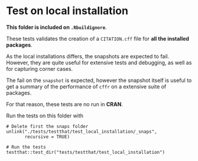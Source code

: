 # Test on local installation

**This folder is included on `.Rbuildignore`**. 

These tests validates the creation of a `CITATION.cff` file for 
**all the installed packages**.

As the local installations differs, the snapshots are expected to fail. However,
they are quite useful for extensive tests and debugging, as well as for 
capturing corner cases.
 

The fail on the `snapshot` is expected, however the snapshot itself is useful
to get a summary of the performance of `cffr` on a extensive suite of packages.

For that reason, these tests are no run in **CRAN**.

Run the tests on this folder with 

```
# Delete first the snaps folder
unlink("./tests/testthat/test_local_installation/_snaps", 
       recursive = TRUE)

# Run the tests
testthat::test_dir("tests/testthat/test_local_installation")

```
